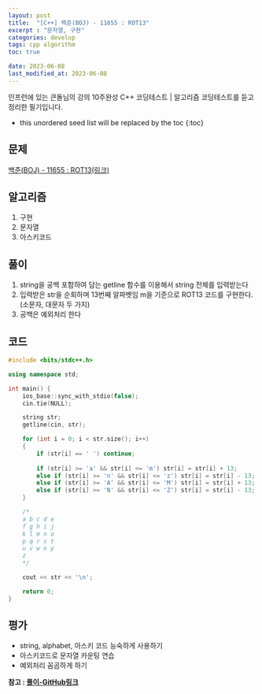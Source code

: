 ```yaml
---
layout: post
title:  "[C++] 백준(BOJ) - 11655 : ROT13"
excerpt : "문자열, 구현"
categories: develop
tags: cpp algorithm
toc: true

date: 2023-06-08
last_modified_at: 2023-06-08
---
```

> <span style="font-size: 80%">
인프런에 있는 큰돌님의 강의 10주완성 C++ 코딩테스트 | 알고리즘 코딩테스트를 듣고 정리한 필기입니다.</span>

<!--more-->

* this unordered seed list will be replaced by the toc
{:toc}

## 문제 


[백준(BOJ) - 11655 : ROT13(링크)](https://www.acmicpc.net/problem/11655)

## 알고리즘

  1. 구현
  2. 문자열
  3. 아스키코드

## 풀이

  1. string을 공백 포함하여 담는 getline 함수를 이용해서 string 전체를 입력받는다  
  2. 입력받은 str을 순회하며 13번째 알파벳임 m을 기준으로 ROT13 코드를 구현한다. (소문자, 대문자 두 가지)
  3. 공백은 예외처리 한다

## 코드  

```cpp
#include <bits/stdc++.h>

using namespace std;

int main() {
    ios_base::sync_with_stdio(false);
    cin.tie(NULL);

    string str;
    getline(cin, str);

    for (int i = 0; i < str.size(); i++)
    {
        if (str[i] == ' ') continue;
        
        if (str[i] >= 'a' && str[i] <= 'm') str[i] = str[i] + 13;
        else if (str[i] >= 'n' && str[i] <= 'z') str[i] = str[i] - 13;
        else if (str[i] >= 'A' && str[i] <= 'M') str[i] = str[i] + 13;
        else if (str[i] >= 'N' && str[i] <= 'Z') str[i] = str[i] - 13;
    }

    /*
    a b c d e
    f g h i j
    k l m n o
    p q r s t
    u v w x y 
    z
    */

    cout << str << '\n';

    return 0;
}
```

## 평가  
* string, alphabet, 아스키 코드 능숙하게 사용하기   
* 아스키코드로 문자열 카운팅 연습  
* 예외처리 꼼곰하게 하기

__참고 : [풀이-GitHub링크](https://github.com/Jinlee0206/BOJ/blob/main/%EB%B0%B1%EC%A4%80/Bronze/11655.%E2%80%85ROT13/ROT13.cc)__

